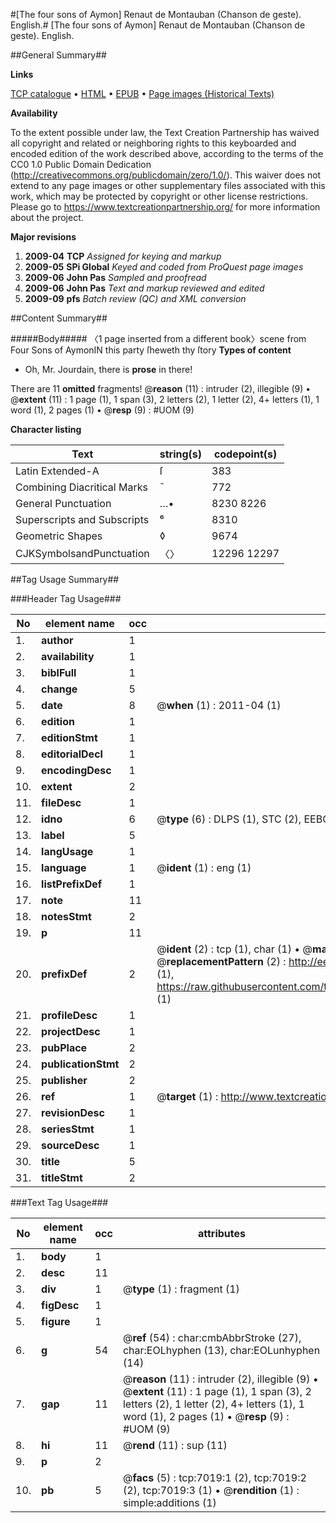 #[The four sons of Aymon] Renaut de Montauban (Chanson de geste). English.#
[The four sons of Aymon]
Renaut de Montauban (Chanson de geste). English.

##General Summary##

**Links**

[TCP catalogue](http://www.ota.ox.ac.uk/tcp/)  • 
[HTML](http://tei.it.ox.ac.uk/tcp/Texts-HTML/free/A68/A68008.html)  • 
[EPUB](http://tei.it.ox.ac.uk/tcp/Texts-EPUB/free/A68/A68008.epub) • 
[Page images (Historical Texts)](https://historicaltexts.jisc.ac.uk/eebo-99842372e)

**Availability**

To the extent possible under law, the Text Creation Partnership has waived all copyright and related or neighboring rights to this keyboarded and encoded edition of the work described above, according to the terms of the CC0 1.0 Public Domain Dedication (http://creativecommons.org/publicdomain/zero/1.0/). This waiver does not extend to any page images or other supplementary files associated with this work, which may be protected by copyright or other license restrictions. Please go to https://www.textcreationpartnership.org/ for more information about the project.

**Major revisions**

1. __2009-04__ __TCP__ *Assigned for keying and markup*
1. __2009-05__ __SPi Global__ *Keyed and coded from ProQuest page images*
1. __2009-06__ __John Pas__ *Sampled and proofread*
1. __2009-06__ __John Pas__ *Text and markup reviewed and edited*
1. __2009-09__ __pfs__ *Batch review (QC) and XML conversion*

##Content Summary##

#####Body#####
〈1 page inserted from a different book〉scene from Four Sons of AymonIN this party ſheweth thy ſtory 
**Types of content**

  * Oh, Mr. Jourdain, there is **prose** in there!

There are 11 **omitted** fragments! 
 @__reason__ (11) : intruder (2), illegible (9)  •  @__extent__ (11) : 1 page (1), 1 span (3), 2 letters (2), 1 letter (2), 4+ letters (1), 1 word (1), 2 pages (1)  •  @__resp__ (9) : #UOM (9)

**Character listing**


|Text|string(s)|codepoint(s)|
|---|---|---|
|Latin Extended-A|ſ|383|
|Combining             Diacritical Marks|̄|772|
|General Punctuation|…•|8230 8226|
|Superscripts             and Subscripts|⁶|8310|
|Geometric Shapes|◊|9674|
|CJKSymbolsandPunctuation|〈〉|12296 12297|

##Tag Usage Summary##

###Header Tag Usage###

|No|element name|occ|attributes|
|---|---|---|---|
|1.|__author__|1||
|2.|__availability__|1||
|3.|__biblFull__|1||
|4.|__change__|5||
|5.|__date__|8| @__when__ (1) : 2011-04 (1)|
|6.|__edition__|1||
|7.|__editionStmt__|1||
|8.|__editorialDecl__|1||
|9.|__encodingDesc__|1||
|10.|__extent__|2||
|11.|__fileDesc__|1||
|12.|__idno__|6| @__type__ (6) : DLPS (1), STC (2), EEBO-CITATION (1), PROQUEST (1), VID (1)|
|13.|__label__|5||
|14.|__langUsage__|1||
|15.|__language__|1| @__ident__ (1) : eng (1)|
|16.|__listPrefixDef__|1||
|17.|__note__|11||
|18.|__notesStmt__|2||
|19.|__p__|11||
|20.|__prefixDef__|2| @__ident__ (2) : tcp (1), char (1)  •  @__matchPattern__ (2) : ([0-9\-]+):([0-9IVX]+) (1), (.+) (1)  •  @__replacementPattern__ (2) : http://eebo.chadwyck.com/downloadtiff?vid=$1&page=$2 (1), https://raw.githubusercontent.com/textcreationpartnership/Texts/master/tcpchars.xml#$1 (1)|
|21.|__profileDesc__|1||
|22.|__projectDesc__|1||
|23.|__pubPlace__|2||
|24.|__publicationStmt__|2||
|25.|__publisher__|2||
|26.|__ref__|1| @__target__ (1) : http://www.textcreationpartnership.org/docs/. (1)|
|27.|__revisionDesc__|1||
|28.|__seriesStmt__|1||
|29.|__sourceDesc__|1||
|30.|__title__|5||
|31.|__titleStmt__|2||


###Text Tag Usage###

|No|element name|occ|attributes|
|---|---|---|---|
|1.|__body__|1||
|2.|__desc__|11||
|3.|__div__|1| @__type__ (1) : fragment (1)|
|4.|__figDesc__|1||
|5.|__figure__|1||
|6.|__g__|54| @__ref__ (54) : char:cmbAbbrStroke (27), char:EOLhyphen (13), char:EOLunhyphen (14)|
|7.|__gap__|11| @__reason__ (11) : intruder (2), illegible (9)  •  @__extent__ (11) : 1 page (1), 1 span (3), 2 letters (2), 1 letter (2), 4+ letters (1), 1 word (1), 2 pages (1)  •  @__resp__ (9) : #UOM (9)|
|8.|__hi__|11| @__rend__ (11) : sup (11)|
|9.|__p__|2||
|10.|__pb__|5| @__facs__ (5) : tcp:7019:1 (2), tcp:7019:2 (2), tcp:7019:3 (1)  •  @__rendition__ (1) : simple:additions (1)|
